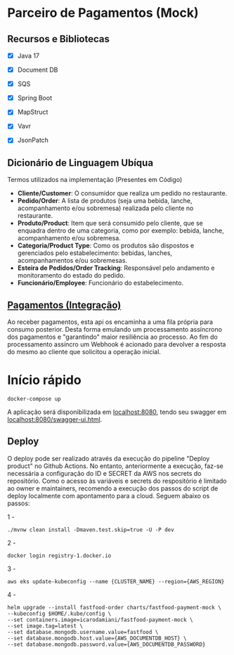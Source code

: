 # Parceiro de Pagamentos (Mock)

## Recursos e Bibliotecas
- [x] Java 17
- [x] Document DB
- [x] SQS
- [x] Spring Boot
- [x] MapStruct
- [x] Vavr
- [x] JsonPatch


## Dicionário de Linguagem Ubíqua

Termos utilizados na implementação (Presentes em Código)

- **Cliente/Customer**: O consumidor que realiza um pedido no restaurante.
- **Pedido/Order**: A lista de produtos (seja uma bebida, lanche, acompanhamento e/ou sobremesa) realizada pelo cliente no restaurante.
- **Produto/Product**: Item que será consumido pelo cliente, que se enquadra dentro de uma categoria, como por exemplo: bebida, lanche, acompanhamento e/ou sobremesa.
- **Categoria/Product Type**: Como os produtos são dispostos e gerenciados pelo estabelecimento: bebidas, lanches, acompanhamentos e/ou sobremesas.
- **Esteira de Pedidos/Order Tracking**: Responsável pelo andamento e monitoramento do estado do pedido.
- **Funcionário/Employee**: Funcionário do estabelecimento.

## [Pagamentos (Integração)]([payment-mock-api](payment-mock-api))
Ao receber pagamentos, esta api os encaminha a uma fila própria para consumo posterior. Desta forma emulando um processamento assíncrono dos pagamentos e "garantindo" maior resiliência ao processo.
Ao fim do processamento assíncro um Webhook é acionado para devolver a resposta do mesmo ao cliente que solicitou a operação inicial.

# Início rápido

```shell 
docker-compose up
```

A aplicação será disponibilizada em [localhost:8080](http://localhost:8080), tendo seu swagger em [localhost:8080/swagger-ui.html](http://localhost:8080/swagger-ui.html).

## Deploy

O deploy pode ser realizado através da execução do pipeline "Deploy product" no Github Actions.
No entanto, anteriormente a execução, faz-se necessária a configuração do ID e SECRET da AWS nos secrets do repositório.
Como o acesso às variáveis e secrets do respositório é limitado ao owner e maintainers, recomendo a execução dos passos do script de deploy localmente com apontamento para a cloud.
Seguem abaixo os passos:

1 -
```
./mvnw clean install -Dmaven.test.skip=true -U -P dev
```
2 -
```
docker login registry-1.docker.io
```
3 -
```
aws eks update-kubeconfig --name {CLUSTER_NAME} --region={AWS_REGION}
```
4 -
```
helm upgrade --install fastfood-order charts/fastfood-payment-mock \
--kubeconfig $HOME/.kube/config \
--set containers.image=icarodamiani/fastfood-payment-mock \
--set image.tag=latest \
--set database.mongodb.username.value=fastfood \
--set database.mongodb.host.value={AWS_DOCUMENTDB_HOST} \
--set database.mongodb.password.value={AWS_DOCUMENTDB_PASSWORD}
```